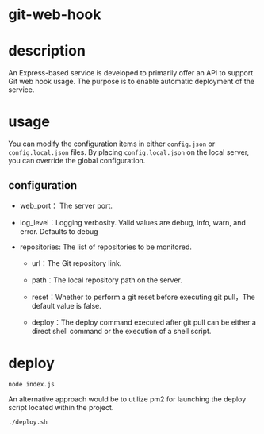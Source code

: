 # git-web-hook

# description
An Express-based service is developed to primarily offer an API to support Git web hook usage. The purpose is to enable automatic deployment of the service.

# usage
You can modify the configuration items in either `config.json` or `config.local.json` files. By placing `config.local.json` on the local server, you can override the global configuration.

## configuration


* web_port： The server port.

* log_level：Logging verbosity. Valid values are debug, info, warn, and error. Defaults to debug

* repositories: The list of repositories to be monitored.

    * url：The Git repository link.

    * path：The local repository path on the server.

    * reset：Whether to perform a git reset before executing git pull，The default value is false.

    * deploy：The deploy command executed after git pull can be either a direct shell command or the execution of a shell script.

# deploy
```
node index.js
```
An alternative approach would be to utilize pm2 for launching the deploy script located within the project.
```
./deploy.sh
```